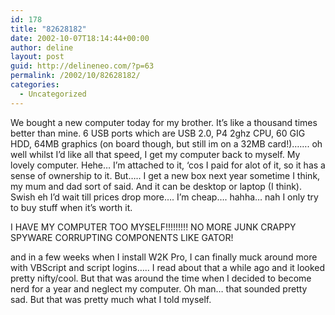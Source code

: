 ```yaml
---
id: 178
title: "82628182"
date: 2002-10-07T18:14:44+00:00
author: deline
layout: post
guid: http://delineneo.com/?p=63
permalink: /2002/10/82628182/
categories:
  - Uncategorized
---
```

We bought a new computer today for my brother. It&#8217;s like a thousand times better than mine. 6 USB ports which are USB 2.0, P4 2ghz CPU, 60 GIG HDD, 64MB graphics (on board though, but still im on a 32MB card!)&#8230;&#8230;. oh well whilst I&#8217;d like all that speed, I get my computer back to myself. My lovely computer. Hehe&#8230; I&#8217;m attached to it, &#8216;cos I paid for alot of it, so it has a sense of ownership to it. But&#8230;.. I get a new box next year sometime I think, my mum and dad sort of said. And it can be desktop or laptop (I think). Swish eh I&#8217;d wait till prices drop more&#8230;. I&#8217;m cheap&#8230;. hahha&#8230; nah I only try to buy stuff when it&#8217;s worth it.

I HAVE MY COMPUTER TOO MYSELF!!!!!!!!! NO MORE JUNK CRAPPY SPYWARE CORRUPTING COMPONENTS LIKE GATOR!

and in a few weeks when I install W2K Pro, I can finally muck around more with VBScript and script logins&#8230;.. I read about that a while ago and it looked pretty nifty/cool. But that was around the time when I decided to become nerd for a year and neglect my computer. Oh man&#8230; that sounded pretty sad. But that was pretty much what I told myself.
